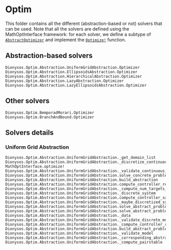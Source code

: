 # Optim 

This folder contains all the different (abstraction-based or not) solvers that can be used. Note that all the solvers are defined using the MathOptInterface framework: for each solver, we define a subtype of  [`AbstractOptimizer`](https://jump.dev/MathOptInterface.jl/stable/reference/models/#MathOptInterface.AbstractOptimizer) and implement the [`Optimize!`](https://jump.dev/MathOptInterface.jl/stable/reference/models/#MathOptInterface.optimize!) function.

## Abstraction-based solvers
```@docs
Dionysos.Optim.Abstraction.UniformGridAbstraction.Optimizer
Dionysos.Optim.Abstraction.EllipsoidsAbstraction.Optimizer
Dionysos.Optim.Abstraction.HierarchicalAbstraction.Optimizer
Dionysos.Optim.Abstraction.LazyAbstraction.Optimizer
Dionysos.Optim.Abstraction.LazyEllipsoidsAbstraction.Optimizer
```

## Other solvers
```@docs
Dionysos.Optim.BemporadMorari.Optimizer
Dionysos.Optim.BranchAndBound.Optimizer
```

## Solvers details

### Uniform Grid Abstraction

```@docs
Dionysos.Optim.Abstraction.UniformGridAbstraction._get_domain_list
Dionysos.Optim.Abstraction.UniformGridAbstraction._discretize_continuous_system
MathOptInterface.optimize!
Dionysos.Optim.Abstraction.UniformGridAbstraction._validate_continuous_model
Dionysos.Optim.Abstraction.UniformGridAbstraction.solve_concrete_problem
Dionysos.Optim.Abstraction.UniformGridAbstraction.build_abstraction
Dionysos.Optim.Abstraction.UniformGridAbstraction.compute_controller_reach!
Dionysos.Optim.Abstraction.UniformGridAbstraction._compute_num_targets_unreachable
Dionysos.Optim.Abstraction.UniformGridAbstraction._discrete_system
Dionysos.Optim.Abstraction.UniformGridAbstraction.compute_controller_safe!
Dionysos.Optim.Abstraction.UniformGridAbstraction._maybe_discretized_system
Dionysos.Optim.Abstraction.UniformGridAbstraction.solve_abstract_problem
Dionysos.Optim.Abstraction.UniformGridAbstraction.solve_abstract_problem
Dionysos.Optim.Abstraction.UniformGridAbstraction._data
Dionysos.Optim.Abstraction.UniformGridAbstraction._validate_discrete_model
Dionysos.Optim.Abstraction.UniformGridAbstraction._compute_controller_reach!
Dionysos.Optim.Abstraction.UniformGridAbstraction.build_abstract_problem
Dionysos.Optim.Abstraction.UniformGridAbstraction._validate_model
Dionysos.Optim.Abstraction.UniformGridAbstraction._corresponding_abstract_points
Dionysos.Optim.Abstraction.UniformGridAbstraction._compute_pairstable
```


